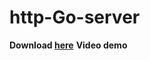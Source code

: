 <h1>http-Go-server</h1>
<strong>Download <a href="http://izanbf.es/http-go-server/http-go-server.zip">here</a></strong>
<strong>Video demo <a href=""></a></strong>